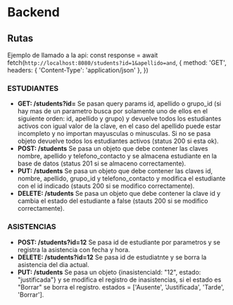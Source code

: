 # Backend
## Rutas
Ejemplo de llamado a la api:
const response = await fetch(`http://localhost:8080/students?id=1&apellido=and`, {
  method: 'GET',
  headers: {
    'Content-Type': 'application/json'
    },
  })

### ESTUDIANTES
- **GET: /students?id=** Se pasan query params id, apellido o grupo_id (si hay mas de un parametro busca por solamente uno de ellos en el siguiente orden: id, apellido y grupo) y devuelve todos los estudiantes activos con igual valor de la clave, en el caso del apellido puede estar incompleto y no importan mayusculas o minusculas. Si no se pasa objeto devuelve todos los estudiantes activos (status 200 si esta ok).
- **POST: /students** Se pasa un objeto que debe contener las claves nombre, apellido y telefono_contacto y se almacena estudiante en la base de datos (status 201 si se almaceno correctamente).
- **PUT: /students** Se pasa un objeto que debe contener las claves id, nombre, apellido, grupo_id y telefono_contacto y modifica el estudiante con el id indicado (stauts 200 si se modifico correctamente).
- **DELETE: /students** Se pasa un objeto que debe contener la clave id y cambia el estado del estudiante a false (stauts 200 si se modifico correctamente).

### ASISTENCIAS
- **POST: /students?id=12** Se pasa id de estudiante por parametros y se registra la asistencia con fecha y hora.
- **DELETE: /students?id=12** Se pasa id de estudiatnte y se borra la asistencia del dia actual.
- **PUT: /students** Se pasa un objeto {inasistenciaId: "12", estado: "justificada"} y se modifica el registro de inasistencias, si el estado es "Borrar" se borra el registro. estados = ['Ausente', 'Justificada', 'Tarde', 'Borrar'].